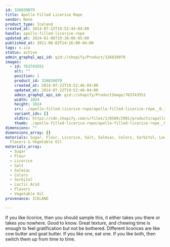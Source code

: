 ```yaml
---
id: 326839079
title: Apollo Filled Licorice Rope
vendor: None
product_type: Iceland
created_at: 2014-07-22T19:52:44-04:00
handle: apollo-filled-licorice-rope
updated_at: 2024-01-06T19:38:06-05:00
published_at: 2011-06-02T14:26:00-04:00
tags: x.ica
status: active
admin_graphql_api_id: gid://shopify/Product/326839079
images:
  - id: 763743551
    alt: ""
    position: 1
    product_id: 326839079
    created_at: 2014-07-22T19:52:46-04:00
    updated_at: 2014-07-22T19:52:46-04:00
    admin_graphql_api_id: gid://shopify/ProductImage/763743551
    width: 1024
    height: 1024
    src: ./apollo-filled-licorice-rope/apollo-filled-licorice-rope__0.jpg
    variant_ids: []
    oldSrc: https://cdn.shopify.com/s/files/1/0589/2901/products/apollo_lakkris_reimar.jpeg?v=1406073166
    thumb: ./apollo-filled-licorice-rope/apollo-filled-licorice-rope__0-thumb.jpg
dimensions: ""
dimensions_array: []
materials: Sugar, Flour, Licorice, Salt, Salmiac, Colors, Sorbitol, Lactic Acid,
  Flavors & Vegetable Oil
materials_array:
  - Sugar
  - Flour
  - Licorice
  - Salt
  - Salmiac
  - Colors
  - Sorbitol
  - Lactic Acid
  - Flavors
  - Vegetable Oil
provenance: ICELAND

---
```


If you like licorice, then you should sample this, it either takes you there or takes you nowhere. Good to know. Great texture, and chewing time is enough to feel gratification but not be bothered. Different licorices are like cow butter and goat butter. If you like one, eat one. If you like both, then switch them up from time to time.